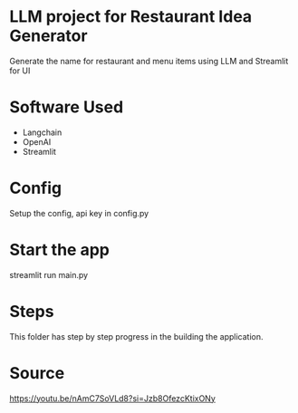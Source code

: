 # LLM project for Restaurant Idea Generator

Generate the name for restaurant and menu items using LLM and Streamlit for UI

# Software Used

- Langchain
- OpenAI
- Streamlit


# Config

Setup the config, api key in config.py

# Start the app

streamlit run main.py

# Steps

This folder has step by step progress in the building the application.

# Source

https://youtu.be/nAmC7SoVLd8?si=Jzb8OfezcKtixONy